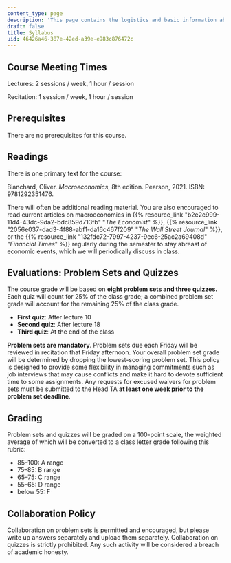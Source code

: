 ```yaml
---
content_type: page
description: 'This page contains the logistics and basic information about the course. '
draft: false
title: Syllabus
uid: 46426a46-387e-42ed-a39e-e983c876472c
---
```

## Course Meeting Times

Lectures: 2 sessions / week, 1 hour / session

Recitation: 1 session / week, 1 hour / session

## Prerequisites

There are no prerequisites for this course.

## Readings

There is one primary text for the course:

Blanchard, Oliver. *Macroeconomics*, 8th edition. Pearson, 2021. ISBN: 9781292351476. 

There will often be additional reading material. You are also encouraged to read current articles on macroeconomics in {{% resource_link "b2e2c999-11d4-43dc-9da2-bdc859d713fb" "*The Economist*" %}}, {{% resource_link "2056e037-dad3-4f88-abf1-da16c467f209" "*The Wall Street Journal*" %}}, or the {{% resource_link "132fdc72-7997-4237-9ec6-25ac2a69408d" "*Financial Times*" %}} regularly during the semester to stay abreast of economic events, which we will periodically discuss in class.

## Evaluations: Problem Sets and Quizzes

The course grade will be based on **eight problem sets and three quizzes.** Each quiz will count for 25% of the class grade; a combined problem set grade will account for the remaining 25% of the class grade. 

- **First quiz**: After lecture 10
- **Second quiz**: After lecture 18
- **Third quiz**: At the end of the class 

**Problem sets are mandatory**. Problem sets due each Friday will be reviewed in recitation that Friday afternoon. Your overall problem set grade will be determined by dropping the lowest-scoring problem set. This policy is designed to provide some flexibility in managing commitments such as job interviews that may cause conflicts and make it hard to devote sufficient time to some assignments. Any requests for excused waivers for problem sets must be submitted to the Head TA **at least one week prior to the problem set deadline**.

## Grading

Problem sets and quizzes will be graded on a 100-point scale, the weighted average of which will be converted to a class letter grade following this rubric:

- 85–100: A range
- 75–85: B range
- 65–75: C range
- 55–65: D range
- below 55: F

## Collaboration Policy

Collaboration on problem sets is permitted and encouraged, but please write up answers separately and upload them separately. Collaboration on quizzes is strictly prohibited. Any such activity will be considered a breach of academic honesty.